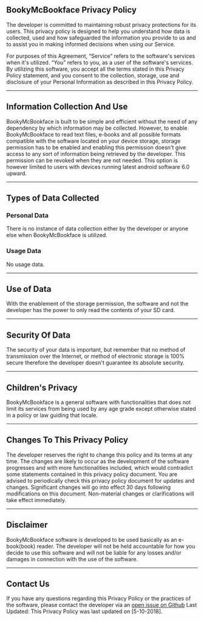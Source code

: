 ## BookyMcBookface Privacy Policy

The developer is committed to maintaining robust privacy protections for its users.  This privacy policy is designed to help you understand how data is collected, used and how safeguarded the information you provide to us and to assist you in making informed decisions when using our Service.  

For purposes of this Agreement,
“Service” refers to the software's services when it's utilized.
“You” refers to you, as a user of the software's services. 
By utilizing this software, you accept all the terms stated in this Privacy Policy statement, and you consent to the collection, storage, use and disclosure of your Personal Information as described in this Privacy Policy. <hr>

## Information Collection And Use
BookyMcBookface is built to be simple and efficient without the need of any dependency by which information may be collected. However, to enable BookyMcBookface to read text files, e-books and all possible formats compatible with the software located on your device storage, storage permission has to be enabled and enabling this permission doesn't give access to any sort of information being retrieved by the developer. This permission can be revoked when they are not needed. This option is however limited to users with devices running latest android software 6.0 upward.  <hr>

## Types of Data Collected

### Personal Data
There is no instance of data collection either by the developer or anyone else when BookyMcBookface is utilized.

### Usage Data
No usage data. <hr>

## Use of Data
With the enablement of the storage permission, the software and not the developer has the power to only read the contents of your SD card. <hr>

## Security Of Data
The security of your data is important, but remember that no method of transmission over the Internet, or method of electronic storage is 100% secure therefore the developer doesn't guarantee its absolute security. <hr>

## Children's Privacy
BookyMcBookface is a general software with functionalities that does not limit its services from being used by any age grade except otherwise stated in a policy or law guiding that locale. <hr>

## Changes To This Privacy Policy

The developer reserves the right to change this policy and its terms at any time. The changes are likely to occur as the development of the software progresses and with more functionalities included, which would contradict some statements contained in this privacy policy document. 
You are advised to periodically check this privacy policy document for updates and changes. Significant changes will go into effect 30 days following modifications on this document. Non-material changes or clarifications will take effect immediately.  <hr>

## Disclaimer

BookyMcBookface software is developed to be used basically as an e-book(book) reader. The developer will not be held accountable for how you decide to use this software and will not be liable for any losses and/or damages in connection with the use of the software. <hr>

## Contact Us

If you have any questions regarding this Privacy Policy or the practices of the software, please contact the developer via an [open issue on Github](https://github.com/quaap/BookyMcBookface/issues/new)
Last Updated: This Privacy Policy was last updated on [5-10-2018].
